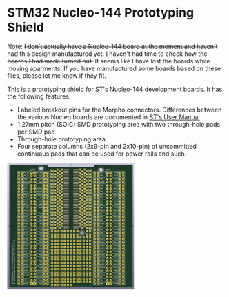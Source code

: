 # STM32 Nucleo-144 Prototyping Shield

Note: ~~I don't actually have a Nucleo-144 board at the moment and
haven't had this design manufactured yet.~~ ~~I haven't had time to check how the boards I had made turned out.~~ It seems like I have lost the boards while moving aparments. If you have manufactured some boards based on these files, please let me know if they fit.

This is a prototyping shield for ST's [Nucleo-144][stm32nucleo] development boards. It has the following features:

* Labeled breakout pins for the Morpho connectors. Differences between
  the various Nucleo boards are documented in [ST's User Manual][UM1974]
* 1.27mm pitch (SOIC) SMD prototyping area with two through-hole pads
  per SMD pad
* Through-hole prototyping area
* Four separate columns (2x9-pin and 2x10-pin) of uncommitted
  continuous pads that can be used for power rails and such.

[![render_small](./doc/stm32_nucleo-144_proto_shield_front_small.png)](./doc/stm32_nucleo-144_proto_shield_front.png)

[stm32nucleo]: http://www.st.com/web/catalog/tools/FM116/SC959/SS1532/LN1847?sc=stm32nucleo 
[UM1974]: http://www.st.com/st-web-ui/static/active/en/resource/technical/document/user_manual/DM00244518.pdf

